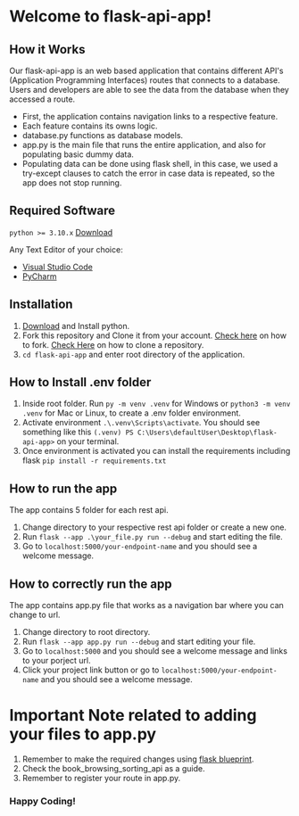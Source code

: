 # Welcome to flask-api-app!

## 	How it Works
Our flask-api-app is an web based application that contains different API's (Application Programming Interfaces) routes that connects to a database. Users and developers are able to see the data from the database when they accessed a route.

- First, the application contains navigation links to a respective feature.
- Each feature contains its owns logic.
- database.py functions as database models.
- app.py is the main file that runs the entire application, and also for populating basic dummy data.
- Populating data can be done using flask shell, in this case, we used a try-except clauses to catch the error in case data is repeated, so the app does not stop running.

## 	Required Software
`python >= 3.10.x` [Download](https://www.python.org/downloads/)

Any Text Editor of your choice:
 - [Visual Studio Code](https://code.visualstudio.com/download)
 - [PyCharm](https://www.jetbrains.com/pycharm/download/#section=windows)

 
## Installation

 1. [Download](https://www.python.org/downloads/) and Install python. 
 2. Fork this repository and Clone it from your account. [Check here](https://docs.github.com/en/get-started/quickstart/fork-a-repo) on how to fork. [Check Here](https://docs.github.com/en/repositories/creating-and-managing-repositories/cloning-a-repository) on how to clone a repository.
 3. `cd flask-api-app` and enter root directory of the application.

## How to Install .env folder

 1. Inside root folder. Run `py -m venv .venv` for Windows or `python3 -m venv .venv` for Mac or Linux, to create a .env folder environment.
 2. Activate environment `.\.venv\Scripts\activate`. You should see something like this 
`(.venv) PS C:\Users\defaultUser\Desktop\flask-api-app>` on your terminal.
 3. Once environment is activated you can install the requirements including flask `pip install -r requirements.txt`

## How to run the app
The app contains 5 folder for each rest api.

 1. Change directory to your respective rest api folder or create a new one.
 2. Run `flask --app .\your_file.py run --debug` and start editing the file.
 3. Go to `localhost:5000/your-endpoint-name` and you should see a welcome message.


## How to correctly run the app
The app contains app.py file that works as a navigation bar where you can change to url.

 1. Change directory to root directory.
 2. Run `flask --app app.py run --debug` and start editing your file.
 3. Go to `localhost:5000` and you should see a welcome message and links to your porject url.
 4. Click your project link button or go to `localhost:5000/your-endpoint-name` and you should see a welcome message.


# Important Note related to adding your files to app.py
1. Remember to make the required changes using [flask blueprint](https://flask.palletsprojects.com/en/2.2.x/blueprints/).
2. Check the book_browsing_sorting_api as a guide.
3. Remember to register your route in app.py.


### Happy Coding!
